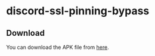 # discord-ssl-pinning-bypass
## Download

You can download the APK file from [here](https://github.com/your-repository/releases/download/version/filename.apk).
